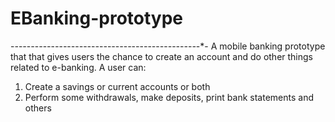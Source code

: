# EBanking-prototype

-*-*-*-*-*-*-*-*-*-*-*-*-*-*-*-*-*-*-*-*-*-*-*-*-*-*-*-*-*-*-*-*-*-*-*-*-*-*-*-*-*-*-*-*-*-*-*-
A mobile banking prototype that that gives users the chance to create an account and do other things related to e-banking.
A user can:
1. Create a savings or current accounts or both
2. Perform some withdrawals, make deposits, print bank statements and others

